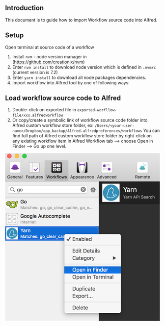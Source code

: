 ## Introduction 

This document is to guide how to import Workflow source code into Alfred.

## Setup
 
Open terminal at source code of a workflow
 
1. Install `nvm` - node version manager in (https://github.com/creationix/nvm)
2. Enter `nvm install` to download node version which is defined in `.nvmrc` (current version is 7.2)
3. Enter `yarn install` to download all node packages dependencies.
4. Import workflow into Alfred tool by one of following ways: 

## Load workflow source code to Alfred

1. Double-click on exported file in `exported-worfllow-file/xxx.alfredworkflow`
2. Or copy/create a symbolic link of workflow source code folder into Alfred custom workflow store folder, 
ex: `/Users/<your-user-name>/Dropbox/app_backup/Alfred.alfredpreferences/workflows`
You can find full path of Alfred custom workflow store folder by right-click on any existing workflow item in Alfred Workflow tab --> choose Open in Finder --> Go up one level. 

![how to find Alfred Workflow Store folder](images/find_alfred_wf_store_folder.png)